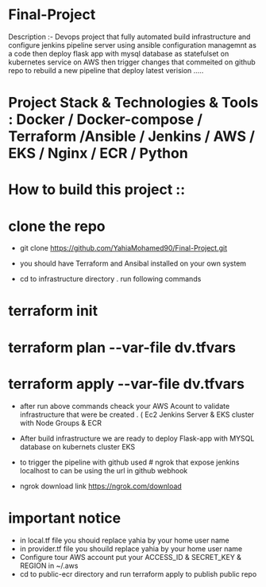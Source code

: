 # **Final-Project**
 Description :- Devops project that fully automated build infrastructure and configure jenkins pipeline server using ansible configuration managemnt as a code then deploy flask app with mysql database as statefulset on kubernetes service on AWS then trigger changes that commeited on github repo to rebuild a new pipeline that deploy latest verision .....
#
# Project Stack & Technologies & Tools : Docker / Docker-compose / Terraform /Ansible / Jenkins / AWS / EKS / Nginx / ECR / Python 

 # How to build this project ::

 # clone the repo 
   - git clone https://github.com/YahiaMohamed90/Final-Project.git

 - you should have Terraform and Ansibal installed on your own system 
 
 - cd to infrastructure directory . run following commands
 
 # terraform init
 # terraform plan --var-file dv.tfvars
 # terraform apply --var-file dv.tfvars
 
 - after run above commands cheack your AWS Acount to validate infrastructure that were be created . ( Ec2 Jenkins Server & EKS cluster with Node Groups & ECR 

- After build infrastructure we are ready to deploy Flask-app with MYSQL database on kubernets cluster EKS

- to trigger the pipeline with github used # ngrok that expose jenkins localhost to can be using the url in github webhook

- ngrok download link https://ngrok.com/download


 # **important notice** 
 - in local.tf file you shouid replace yahia by your home user name 
 - in provider.tf file you shouild replace yahia by your home user name
 - Configure tour AWS account put your ACCESS_ID & SECRET_KEY & REGION in ~/.aws 
 - cd to public-ecr directory and run terraform apply to publish public repo




